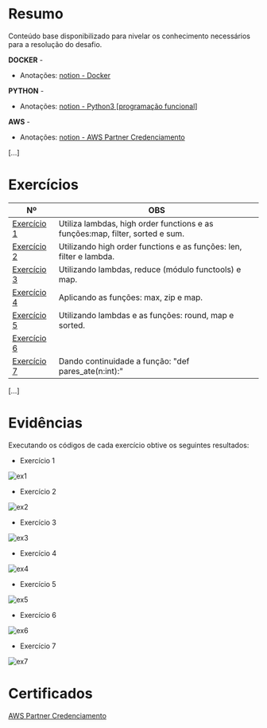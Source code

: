 
# Resumo

Conteúdo base disponibilizado para nivelar os conhecimento necessários para a resolução do desafio.

**DOCKER** -
- Anotações: [notion - Docker](https://www.notion.so/Docker-1499bf04327c80cc9ba9de007aefd48a?pvs=4)


**PYTHON** - 
- Anotações: [notion - Python3 [programação funcional]](https://www.notion.so/Python-13b9bf04327c80e4b61edd128ab5c5ad?pvs=4)


**AWS** -
- Anotações: [notion - AWS Partner Credenciamento](https://www.notion.so/AWS-Partner-Credenciamento-1509bf04327c8083b837d45d884560f6?pvs=4)


[...]


# Exercícios

| Nº | OBS |
|-----------------------|-------------------------|
| [Exercício 1 ](../Sprint%204/Exercicios/ex1.py) | Utiliza lambdas, high order functions e as funções:map, filter, sorted e sum. |
| [Exercício 2](../Sprint%204/Exercicios/ex2.py) | Utilizando high order functions e as funções: len, filter e lambda. | 
| [Exercício 3](../Sprint%204/Exercicios/ex3.py) | Utilizando lambdas, reduce (módulo functools) e map. |
| [Exercício 4](../Sprint%204/Exercicios/ex4.py) | Aplicando as funções: max, zip e map. |
| [Exercício 5](../Sprint%204/Exercicios/ex5.py) | Utilizando lambdas e as funções: round, map e sorted. |
| [Exercício 6](../Sprint%204/Exercicios/ex6.py) |  |
| [Exercício 7](../Sprint%204/Exercicios/ex7.py) | Dando continuidade a função: "def pares_ate(n:int):" |


[...]


# Evidências

Executando os códigos de cada exercício obtive os seguintes resultados:

- Exercício 1

![ex1](../Sprint%204/Exercicios/Evidencias/)

- Exercício 2

![ex2]()

- Exercício 3

![ex3]()

- Exercício 4

![ex4]()

- Exercício 5

![ex5]()

- Exercício 6

![ex6]()

- Exercício 7

![ex7]()


# Certificados

[AWS Partner Credenciamento](../Sprint%204/Certificados/AWS_partner-credenciamento.pdf)


